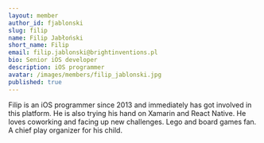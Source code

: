 ```yaml
---
layout: member
author_id: fjablonski
slug: filip
name: Filip Jabłoński
short_name: Filip
email: filip.jablonski@brightinventions.pl
bio: Senior iOS developer
description: iOS programmer
avatar: /images/members/filip_jablonski.jpg
published: true
---
```

Filip is an iOS programmer since 2013 and immediately has got involved in this platform. He is also trying his hand on Xamarin and React Native. He loves coworking and facing up new challenges. Lego and board games fan. A chief play organizer for his child.
